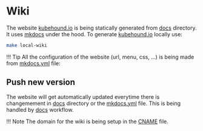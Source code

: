 # Wiki

The website [kubehound.io](https://kubehound.io) is being statically generated from [docs](https://github.com/DataDog/KubeHound/tree/main/docs) directory. It uses [mkdocs]() under the hood. To generate [kubehound.io](https://kubehound.io) locally use:

```bash
make local-wiki
```

!!! Tip 
    All the configuration of the website (url, menu, css, ...) is being made from [mkdocs.yml](https://github.com/DataDog/KubeHound/blob/main/mkdocs.yml) file:


## Push new version

The website will get automatically updated everytime there is changemement in [docs](https://github.com/DataDog/KubeHound/tree/main/docs) directory or the [mkdocs.yml](https://github.com/DataDog/KubeHound/blob/main/mkdocs.yml) file. This is being handled by [docs](https://github.com/DataDog/KubeHound/blob/main/.github/workflows/docs.yml) workflow.

!!! Note
    The domain for the wiki is being setup in the [CNAME](https://github.com/DataDog/KubeHound/tree/main/docs/CNAME) file.
